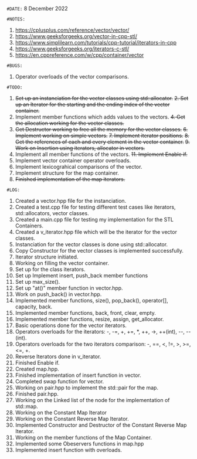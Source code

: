 `#DATE:` 8 December 2022

`#NOTES:`

1. https://cplusplus.com/reference/vector/vector/
2. https://www.geeksforgeeks.org/vector-in-cpp-stl/
3. https://www.simplilearn.com/tutorials/cpp-tutorial/iterators-in-cpp
4. https://www.geeksforgeeks.org/iterators-c-stl/
5. https://en.cppreference.com/w/cpp/container/vector

`#BUGS:`

1. Operator overloads of the vector comparisons.

`#TODO:`

1. ~~Set up an instanciation for the vector classes using std::allocator.~~
   ~~2. Set up an Iterator for the starting and the ending index of the vector container.~~
2. Implement member functions which adds values to the vectors.
   ~~4. Get the allocation working for the vector classes.~~
3. ~~Get Destructor working to free all the memory for the vector classes.~~
   ~~6. Implement working on simple vectors.~~
   ~~7. Implement iterator positions.~~
   ~~8. Get the references of each and every element in the vector container.~~
   ~~9. Work on Insertion using iterators, allocator in vectors.~~
4. Implement all member functions of the vectors.
   ~~11. Implement Enable if.~~
5. Implement vector container operator overloads.
6. Implement lexicograhical comparisons of the vector.
7. Implement structure for the map container.
8. ~~Finished implementation of the map iterators.~~


`#LOG:`

1. Created a vector.hpp file for the instanciation.
2. Created a test.cpp file for testing different test cases like iterators, std::allocators, vector classes.
3. Created a main.cpp file for testing my implementation for the STL Containers.
4. Created a v_iterator.hpp file which will be the iterator for the vector classes.
5. Instanciation for the vector classes is done using std::allocator.
6. Copy Constructor for the vector classes is implemented successfully.
7. Iterator structure initiated.
8. Working on filling the vector container.
9. Set up for the class iterators.
10. Set up Implement insert, push_back member functions
11. Set up max_size().
12. Set up "at()" member function in vector.hpp.
13. Work on push_back() in vector.hpp.
14. Implemented member functions, size(), pop_back(), operator[], capacity, back.
15. Implemented member functions, back, front, clear, empty.
16. Implemented member functions, resize, assign, get_allocator.
17. Basic operations done for the vector iterators.
18. Operators overloads for the iterators: -, -=, +, +=, \*, ++, ->, ++(int), --, --(int).
19. Operators overloads for the two iterators comparison: -, ==, <, !=, >, >=, <=, +.
20. Reverse Iterators done in v_iterator.
21. Finished Enable if.
22. Created map.hpp.
23. Finished implementation of insert function in vector.
24. Completed swap function for vector.
25. Working on pair.hpp to implement the std::pair for the map.
26. Finished pair.hpp.
27. Working on the Linked list of the node for the implementation of std::map.
28. Working on the Constant Map Iterator
29. Working on the Constant Reverse Map Iterator.
30. Implemented Constructor and Destructor of the Constant Reverse Map Iterator.
31. Working on the member functions of the Map Container.
32. Implemented some Obeservers functions in map.hpp
33. Implemented insert function with overloads.
